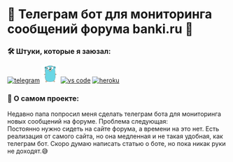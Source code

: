 # 🤖 Телеграм бот для мониторинга сообщений форума banki.ru 🏦


<h3 align="left">🛠 Штуки, которые я заюзал:</h3>
<a href="https://telegram.org/" target="_blank"><img src="https://img.icons8.com/color/48/000000/telegram-app--v3.png" alt="telegram" width="40" height="40"/></a>
<a href="https://golang.org" target="_blank"> 
<img src="https://raw.githubusercontent.com/devicons/devicon/master/icons/go/go-original.svg" alt="go lang" width="40" height="40"/></a>
<a href="https://code.visualstudio.com/" target="_blank">
<img src="https://img.icons8.com/fluent/48/000000/visual-studio-code-2019.png" alt="vs code" width="40" height="40"/></a>
<a href="https://www.heroku.com/" target="_blank"><img src="https://img.icons8.com/color/48/000000/heroku.png" alt="heroku" width="40" height="40"/></a>

<h3 align="left">📄 О самом проекте:</h3>
Недавно папа попросил меня сделать телеграм бота для мониторинга новых сообщений на форуме. Проблема следующая: <br>
Постоянно нужно сидеть на сайте форума, а времени на это нет. Есть реализация от самого сайта, но она медленная и не такая удобная, как телеграм бот.
Скоро думаю написать статью о боте, но пока никак руки не доходят.😅
